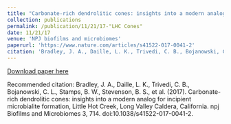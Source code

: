 ```yaml
---
title: "Carbonate-rich dendrolitic cones: insights into a modern analog for incipient microbialite formation, Little Hot Creek, Long Valley Caldera, California"
collection: publications
permalink: /publication/11/21/17-"LHC Cones"
date: 11/21/17
venue: 'NPJ biofilms and microbiomes'
paperurl: 'https://www.nature.com/articles/s41522-017-0041-2'
citation: 'Bradley, J. A., Daille, L. K., Trivedi, C. B., Bojanowski, C. L., Stamps, B. W., Stevenson, B. S., et al. (2017). Carbonate-rich dendrolitic cones: insights into a modern analog for incipient microbialite formation, Little Hot Creek, Long Valley Caldera, California. npj Biofilms and Microbiomes 3, 714. doi:10.1038/s41522-017-0041-2.'
---
```


<a href='https://www.nature.com/articles/s41522-017-0041-2'>Download paper here</a>

Recommended citation: Bradley, J. A., Daille, L. K., Trivedi, C. B., Bojanowski, C. L., Stamps, B. W., Stevenson, B. S., et al. (2017). Carbonate-rich dendrolitic cones: insights into a modern analog for incipient microbialite formation, Little Hot Creek, Long Valley Caldera, California. npj Biofilms and Microbiomes 3, 714. doi:10.1038/s41522-017-0041-2.